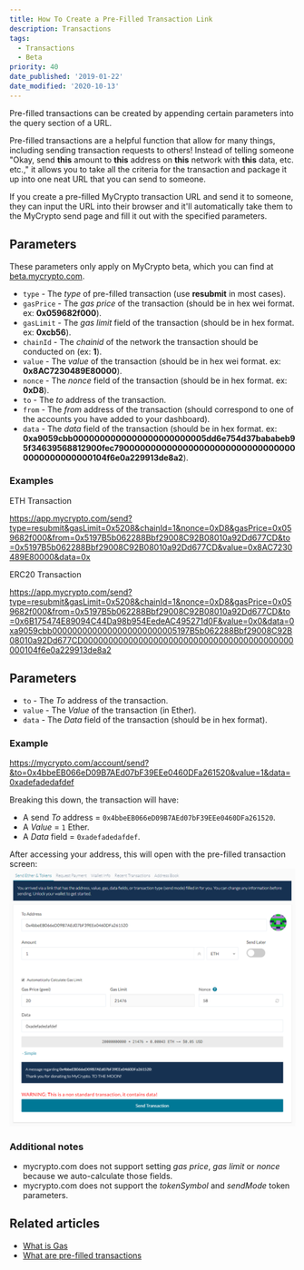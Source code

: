 ```yaml
---
title: How To Create a Pre-Filled Transaction Link
description: Transactions
tags:
  - Transactions
  - Beta
priority: 40
date_published: '2019-01-22'
date_modified: '2020-10-13'
---
```


Pre-filled transactions can be created by appending certain parameters into the query section of a URL.

Pre-filled transactions are a helpful function that allow for many things, including sending transaction requests to others! Instead of telling someone "Okay, send **this** amount to **this** address on **this** network with **this** data, etc. etc.," it allows you to take all the criteria for the transaction and package it up into one neat URL that you can send to someone.

If you create a pre-filled MyCrypto transaction URL and send it to someone, they can input the URL into their browser and it'll automatically take them to the MyCrypto send page and fill it out with the specified parameters.

<Accordion>
<AccordionItem title="MyCrypto Beta">

## Parameters

<Alert>

These parameters only apply on MyCrypto beta, which you can find at [beta.mycrypto.com](https://beta.mycrypto.com/).

</Alert>

- `type` - The _type_ of pre-filled transaction (use **resubmit** in most cases).
- `gasPrice` - The _gas price_ of the transaction (should be in hex wei format. ex: **0x059682f000**).
- `gasLimit` - The _gas limit_ field of the transaction (should be in hex format. ex: **0xcb56**).
- `chainId` - The _chainid_ of the network the transaction should be conducted on (ex: **1**).
- `value` - The _value_ of the transaction (should be in hex wei format. ex: **0x8AC7230489E80000**).
- `nonce` - The _nonce_ field of the transaction (should be in hex format. ex: **0xD8**).
- `to` - The _to_ address of the transaction.
- `from` - The _from_ address of the transaction (should correspond to one of the accounts you have added to your dashboard).
- `data` - The _data_ field of the transaction (should be in hex format. ex: **0xa9059cbb0000000000000000000000005dd6e754d37bababeb95f34639568812900fec79000000000000000000000000000000000000000000000104f6e0a229913de8a2**).

### Examples

ETH Transaction

<https://app.mycrypto.com/send?type=resubmit&gasLimit=0x5208&chainId=1&nonce=0xD8&gasPrice=0x059682f000&from=0x5197B5b062288Bbf29008C92B08010a92Dd677CD&to=0x5197B5b062288Bbf29008C92B08010a92Dd677CD&value=0x8AC7230489E80000&data=0x>

ERC20 Transaction

<https://app.mycrypto.com/send?type=resubmit&gasLimit=0x5208&chainId=1&nonce=0xD8&gasPrice=0x059682f000&from=0x5197B5b062288Bbf29008C92B08010a92Dd677CD&to=0x6B175474E89094C44Da98b954EedeAC495271d0F&value=0x0&data=0xa9059cbb0000000000000000000000005197B5b062288Bbf29008C92B08010a92Dd677CD000000000000000000000000000000000000000000000104f6e0a229913de8a2>

</AccordionItem>
<AccordionItem title="MyCrypto.com">

## Parameters

- `to` - The _To_ address of the transaction.
- `value` - The _Value_ of the transaction (in Ether).
- `data` - The _Data_ field of the transaction (should be in hex format).

### Example

<https://mycrypto.com/account/send?&to=0x4bbeEB066eD09B7AEd07bF39EEe0460DFa261520&value=1&data=0xadefadedafdef>

Breaking this down, the transaction will have:

- A send _To_ address = `0x4bbeEB066eD09B7AEd07bF39EEe0460DFa261520`.
- A _Value_ = `1` Ether.
- A _Data_ field = `0xadefadedafdef`.

After accessing your address, this will open with the pre-filled transaction screen:
![Pre-Filled Transaction Screen](../../assets/shared/pre-filled-transaction-page.PNG)

### Additional notes

- mycrypto.com does not support setting _gas price_, _gas limit_ or _nonce_ because we auto-calculate those fields.
- mycrypto.com does not support the _tokenSymbol_ and _sendMode_ token parameters.

</AccordionItem>
</Accordion>

## Related articles

- [What is Gas](/general-knowledge/ethereum-blockchain/what-is-gas)
- [What are pre-filled transactions](https://ethereum.stackexchange.com/questions/27909/how-to-prefill-fields-on-myetherwallet-with-given-receiver-address-amount-and)
